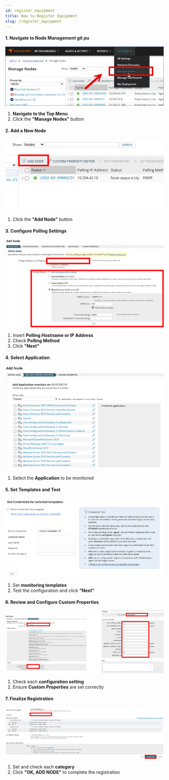 ```yaml
---
id: register_equipment
title: How to Register Equipment
slug: /register_equipment
---
```


#### **1. Navigate to Node Management**  git pu
![register](\register_equipment\1.png)  
1. **Navigate to the Top Menu**
2. Click the **"Manage Nodes"** button  

#### **2. Add a New Node**  
![register](\register_equipment\2.png)  
1. Click the **"Add Node"** button  

#### **3. Configure Polling Settings**  
![register](\register_equipment\3.png)  
1. Insert **Polling Hostname or IP Address**  
2. Check **Polling Method**  
3. Click **"Next"**  

#### **4. Select Application**  
![register](\register_equipment\4.png)  
1. Select the **Application** to be monitored  

#### **5. Set Templates and Test**  
![register](\register_equipment\5.png)  
1. Set **monitoring templates**  
2. Test the configuration and click **"Next"**  

#### **6. Review and Configure Custom Properties**  
![register](\register_equipment\6.png)  
1. Check each **configuration setting**  
2. Ensure **Custom Properties** are set correctly  

#### **7. Finalize Registration**  
![register](\register_equipment\7.png)  
1. Set and check each **category**  
2. Click **"OK, ADD NODE"** to complete the registration  
